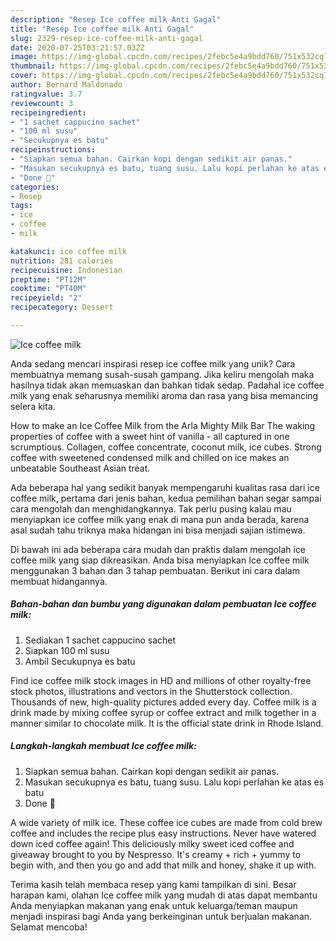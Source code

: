 ```yaml
---
description: "Resep Ice coffee milk Anti Gagal"
title: "Resep Ice coffee milk Anti Gagal"
slug: 2329-resep-ice-coffee-milk-anti-gagal
date: 2020-07-25T03:21:57.032Z
image: https://img-global.cpcdn.com/recipes/2febc5e4a9bdd760/751x532cq70/ice-coffee-milk-foto-resep-utama.jpg
thumbnail: https://img-global.cpcdn.com/recipes/2febc5e4a9bdd760/751x532cq70/ice-coffee-milk-foto-resep-utama.jpg
cover: https://img-global.cpcdn.com/recipes/2febc5e4a9bdd760/751x532cq70/ice-coffee-milk-foto-resep-utama.jpg
author: Bernard Maldonado
ratingvalue: 3.7
reviewcount: 3
recipeingredient:
- "1 sachet cappucino sachet"
- "100 ml susu"
- "Secukupnya es batu"
recipeinstructions:
- "Siapkan semua bahan. Cairkan kopi dengan sedikit air panas."
- "Masukan secukupnya es batu, tuang susu. Lalu kopi perlahan ke atas es batu"
- "Done 🥰"
categories:
- Resep
tags:
- ice
- coffee
- milk

katakunci: ice coffee milk 
nutrition: 281 calories
recipecuisine: Indonesian
preptime: "PT12M"
cooktime: "PT40M"
recipeyield: "2"
recipecategory: Dessert

---
```



![Ice coffee milk](https://img-global.cpcdn.com/recipes/2febc5e4a9bdd760/751x532cq70/ice-coffee-milk-foto-resep-utama.jpg)

Anda sedang mencari inspirasi resep ice coffee milk yang unik? Cara membuatnya memang susah-susah gampang. Jika keliru mengolah maka hasilnya tidak akan memuaskan dan bahkan tidak sedap. Padahal ice coffee milk yang enak seharusnya memiliki aroma dan rasa yang bisa memancing selera kita.

How to make an Ice Coffee Milk from the Arla Mighty Milk Bar The waking properties of coffee with a sweet hint of vanilla - all captured in one scrumptious. Collagen, coffee concentrate, coconut milk, ice cubes. Strong coffee with sweetened condensed milk and chilled on ice makes an unbeatable Southeast Asian treat.

Ada beberapa hal yang sedikit banyak mempengaruhi kualitas rasa dari ice coffee milk, pertama dari jenis bahan, kedua pemilihan bahan segar sampai cara mengolah dan menghidangkannya. Tak perlu pusing kalau mau menyiapkan ice coffee milk yang enak di mana pun anda berada, karena asal sudah tahu triknya maka hidangan ini bisa menjadi sajian istimewa.


Di bawah ini ada beberapa cara mudah dan praktis dalam mengolah ice coffee milk yang siap dikreasikan. Anda bisa menyiapkan Ice coffee milk menggunakan 3 bahan dan 3 tahap pembuatan. Berikut ini cara dalam membuat hidangannya.

<!--inarticleads1-->

##### Bahan-bahan dan bumbu yang digunakan dalam pembuatan Ice coffee milk:

1. Sediakan 1 sachet cappucino sachet
1. Siapkan 100 ml susu
1. Ambil Secukupnya es batu


Find ice coffee milk stock images in HD and millions of other royalty-free stock photos, illustrations and vectors in the Shutterstock collection. Thousands of new, high-quality pictures added every day. Coffee milk is a drink made by mixing coffee syrup or coffee extract and milk together in a manner similar to chocolate milk. It is the official state drink in Rhode Island. 

<!--inarticleads2-->

##### Langkah-langkah membuat Ice coffee milk:

1. Siapkan semua bahan. Cairkan kopi dengan sedikit air panas.
1. Masukan secukupnya es batu, tuang susu. Lalu kopi perlahan ke atas es batu
1. Done 🥰


A wide variety of milk ice. These coffee ice cubes are made from cold brew coffee and includes the recipe plus easy instructions. Never have watered down iced coffee again! This deliciously milky sweet iced coffee and giveaway brought to you by Nespresso. It&#39;s creamy + rich + yummy to begin with, and then you go and add that milk and honey, shake it up with. 

Terima kasih telah membaca resep yang kami tampilkan di sini. Besar harapan kami, olahan Ice coffee milk yang mudah di atas dapat membantu Anda menyiapkan makanan yang enak untuk keluarga/teman maupun menjadi inspirasi bagi Anda yang berkeinginan untuk berjualan makanan. Selamat mencoba!
